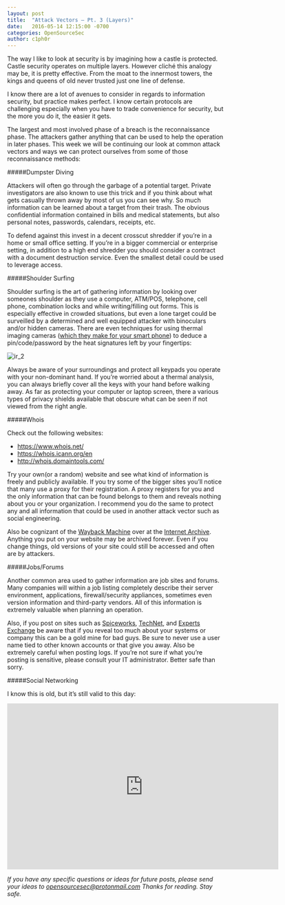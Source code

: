 ```yaml
---
layout: post
title:  "Attack Vectors – Pt. 3 (Layers)"
date:   2016-05-14 12:15:00 -0700
categories: OpenSourceSec
author: c1ph0r
---
```

The way I like to look at security is by imagining how a castle is protected. Castle security operates on multiple layers. However cliché this analogy may be, it is pretty effective. From the moat to the innermost towers, the kings and queens of old never trusted just one line of defense.

I know there are a lot of avenues to consider in regards to information security, but practice makes perfect. I know certain protocols are challenging especially when you have to trade convenience for security, but the more you do it, the easier it gets.

The largest and most involved phase of a breach is the reconnaissance phase. The attackers gather anything that can be used to help the operation in later phases. This week we will be continuing our look at common attack vectors and ways we can protect ourselves from some of those reconnaissance methods:

#####Dumpster Diving

Attackers will often go through the garbage of a potential target. Private investigators are also known to use this trick and if you think about what gets casually thrown away by most of us you can see why. So much information can be learned about a target from their trash. The obvious confidential information contained in bills and medical statements, but also personal notes, passwords, calendars, receipts, etc.

To defend against this invest in a decent crosscut shredder if you’re in a home or small office setting. If you’re in a bigger commercial or enterprise setting, in addition to a high end shredder you should consider a contract with a document destruction service. Even the smallest detail could be used to leverage access.

#####Shoulder Surfing

Shoulder surfing is the art of gathering information by looking over someones shoulder as they use a computer, ATM/POS, telephone, cell phone, combination locks and while writing/filling out forms. This is especially effective in crowded situations, but even a lone target could be surveilled by a determined and well equipped attacker with binoculars and/or hidden cameras. There are even techniques for using thermal imaging cameras ([which they make for your smart phone](http://www.flir.com/flirone/)) to deduce a pin/code/password by the heat signatures left by your fingertips:

![ir_2](http://petapixel.com/assets/uploads/2014/08/ir_2.jpg)


Always be aware of your surroundings and protect all keypads you operate with your non-dominant hand. If you’re worried about a thermal analysis, you can always briefly cover all the keys with your hand before walking away. As far as protecting your computer or laptop screen, there a various types of privacy shields available that obscure what can be seen if not viewed from the right angle.

#####Whois

Check out the following websites:

* https://www.whois.net/
* https://whois.icann.org/en
* http://whois.domaintools.com/

Try your own(or a random) website and see what kind of information is freely and publicly available. If you try some of the bigger sites you’ll notice that many use a proxy for their registration. A proxy registers for you and the only information that can be found belongs to them and reveals nothing about you or your organization. I recommend you do the same to protect any and all information that could be used in another attack vector such as social engineering.

Also be cognizant of the [Wayback Machine](https://archive.org/web/) over at the [Internet Archive](https://archive.org/index.php). Anything you put on your website may be archived forever. Even if you change things, old versions of your site could still be accessed and often are by attackers.

#####Jobs/Forums

Another common area used to gather information are job sites and forums. Many companies will within a job listing completely describe their server environment, applications, firewall/security appliances, sometimes even version information and third-party vendors. All of this information is extremely valuable when planning an operation.

Also, if you post on sites such as [Spiceworks](http://www.spiceworks.com/), [TechNet](https://technet.microsoft.com/en-us/), and [Experts Exchange](http://www.experts-exchange.com/) be aware that if you reveal too much about your systems or company this can be a gold mine for bad guys. Be sure to never use a user name tied to other known accounts or that give you away. Also be extremely careful when posting logs. If you’re not sure if what you’re posting is sensitive, please consult your IT administrator. Better safe than sorry.

#####Social Networking

I know this is old, but it’s still valid to this day:

<iframe width="630" height="385" src="https://www.youtube.com/embed/-Mqi68Zn7hE" frameborder="0" allowfullscreen></iframe>


*If you have any specific questions or ideas for future posts, please send your ideas to opensourcesec@protonmail.com*
*Thanks for reading. Stay safe.*
